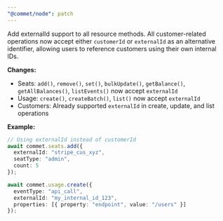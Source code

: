```yaml
---
"@commet/node": patch
---
```


Add externalId support to all resource methods. All customer-related operations now accept either `customerId` or `externalId` as an alternative identifier, allowing users to reference customers using their own internal IDs.

**Changes:**
- Seats: `add()`, `remove()`, `set()`, `bulkUpdate()`, `getBalance()`, `getAllBalances()`, `listEvents()` now accept `externalId`
- Usage: `create()`, `createBatch()`, `list()` now accept `externalId` 
- Customers: Already supported `externalId` in create, update, and list operations

**Example:**
```typescript
// Using externalId instead of customerId
await commet.seats.add({
  externalId: "stripe_cus_xyz",
  seatType: "admin",
  count: 5
});

await commet.usage.create({
  eventType: "api_call",
  externalId: "my_internal_id_123",
  properties: [{ property: "endpoint", value: "/users" }]
});
```

